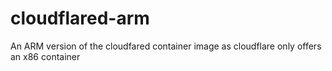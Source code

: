 # cloudflared-arm
An ARM version of the cloudfared container image as cloudflare only offers an x86 container

